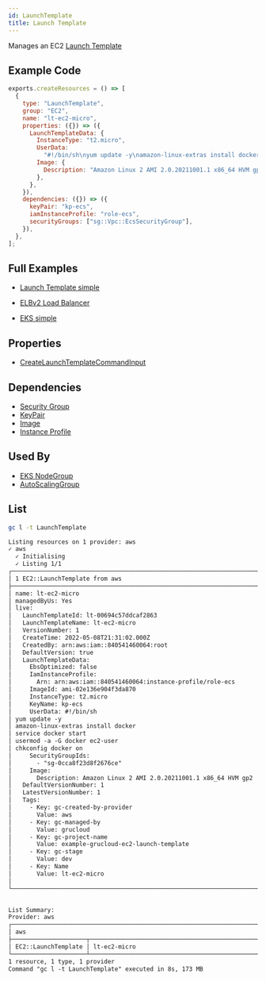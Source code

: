 ```yaml
---
id: LaunchTemplate
title: Launch Template
---
```


Manages an EC2 [Launch Template](https://console.aws.amazon.com/ec2/v2/home?#LaunchTemplates:)

## Example Code

```js
exports.createResources = () => [
  {
    type: "LaunchTemplate",
    group: "EC2",
    name: "lt-ec2-micro",
    properties: ({}) => ({
      LaunchTemplateData: {
        InstanceType: "t2.micro",
        UserData:
          "#!/bin/sh\nyum update -y\namazon-linux-extras install docker\nservice docker start\nusermod -a -G docker ec2-user\nchkconfig docker on",
        Image: {
          Description: "Amazon Linux 2 AMI 2.0.20211001.1 x86_64 HVM gp2",
        },
      },
    }),
    dependencies: ({}) => ({
      keyPair: "kp-ecs",
      iamInstanceProfile: "role-ecs",
      securityGroups: ["sg::Vpc::EcsSecurityGroup"],
    }),
  },
];
```

## Full Examples

- [Launch Template simple](https://github.com/grucloud/grucloud/blob/main/examples/aws/EC2/launchTemplate)

- [ELBv2 Load Balancer](https://github.com/grucloud/grucloud/blob/main/examples/aws/ELBv2/load-balancer)

- [EKS simple](https://github.com/grucloud/grucloud/blob/main/examples/aws/EC2/eks-simple)

## Properties

- [CreateLaunchTemplateCommandInput](https://docs.aws.amazon.com/AWSJavaScriptSDK/v3/latest/clients/client-ec2/interfaces/createlaunchtemplatecommandinput.html)

## Dependencies

- [Security Group](./SecurityGroup.md)
- [KeyPair](./KeyPair.md)
- [Image](./Image.md)
- [Instance Profile](../IAM/InstanceProfile.md)

## Used By

- [EKS NodeGroup](../EKS/NodeGroup.md)
- [AutoScalingGroup](../AutoScaling/AutoScalingGroup.md)

## List

```sh
gc l -t LaunchTemplate
```

```txt
Listing resources on 1 provider: aws
✓ aws
  ✓ Initialising
  ✓ Listing 1/1
┌───────────────────────────────────────────────────────────────────────┐
│ 1 EC2::LaunchTemplate from aws                                        │
├───────────────────────────────────────────────────────────────────────┤
│ name: lt-ec2-micro                                                    │
│ managedByUs: Yes                                                      │
│ live:                                                                 │
│   LaunchTemplateId: lt-00694c57ddcaf2863                              │
│   LaunchTemplateName: lt-ec2-micro                                    │
│   VersionNumber: 1                                                    │
│   CreateTime: 2022-05-08T21:31:02.000Z                                │
│   CreatedBy: arn:aws:iam::840541460064:root                           │
│   DefaultVersion: true                                                │
│   LaunchTemplateData:                                                 │
│     EbsOptimized: false                                               │
│     IamInstanceProfile:                                               │
│       Arn: arn:aws:iam::840541460064:instance-profile/role-ecs        │
│     ImageId: ami-02e136e904f3da870                                    │
│     InstanceType: t2.micro                                            │
│     KeyName: kp-ecs                                                   │
│     UserData: #!/bin/sh                                               │
│ yum update -y                                                         │
│ amazon-linux-extras install docker                                    │
│ service docker start                                                  │
│ usermod -a -G docker ec2-user                                         │
│ chkconfig docker on                                                   │
│     SecurityGroupIds:                                                 │
│       - "sg-0cca8f23d8f2676ce"                                        │
│     Image:                                                            │
│       Description: Amazon Linux 2 AMI 2.0.20211001.1 x86_64 HVM gp2   │
│   DefaultVersionNumber: 1                                             │
│   LatestVersionNumber: 1                                              │
│   Tags:                                                               │
│     - Key: gc-created-by-provider                                     │
│       Value: aws                                                      │
│     - Key: gc-managed-by                                              │
│       Value: grucloud                                                 │
│     - Key: gc-project-name                                            │
│       Value: example-grucloud-ec2-launch-template                     │
│     - Key: gc-stage                                                   │
│       Value: dev                                                      │
│     - Key: Name                                                       │
│       Value: lt-ec2-micro                                             │
│                                                                       │
└───────────────────────────────────────────────────────────────────────┘


List Summary:
Provider: aws
┌──────────────────────────────────────────────────────────────────────┐
│ aws                                                                  │
├─────────────────────┬────────────────────────────────────────────────┤
│ EC2::LaunchTemplate │ lt-ec2-micro                                   │
└─────────────────────┴────────────────────────────────────────────────┘
1 resource, 1 type, 1 provider
Command "gc l -t LaunchTemplate" executed in 8s, 173 MB
```
